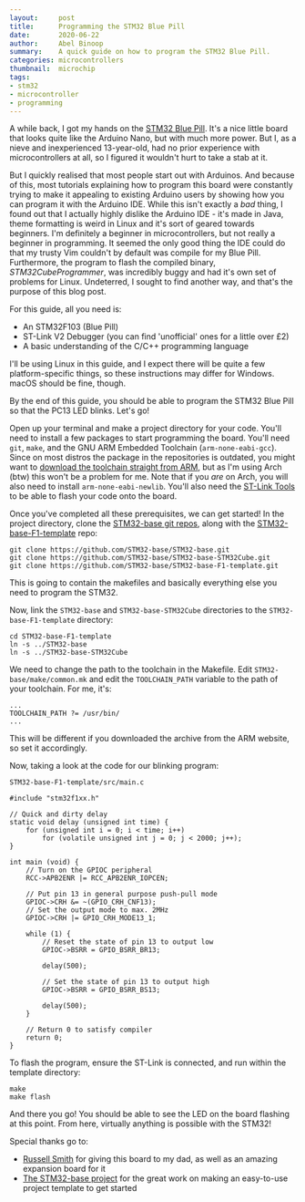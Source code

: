 ```yaml
---
layout:     post
title:      Programming the STM32 Blue Pill
date:       2020-06-22
author:     Abel Binoop
summary:    A quick guide on how to program the STM32 Blue Pill.
categories: microcontrollers
thumbnail:  microchip
tags:
- stm32
- microcontroller
- programming
---
```


A while back, I got my hands on the [STM32 Blue Pill](https://stm32-base.org/boards/STM32F051C8T6-Blue-Pill). It's a nice little board that looks quite like the Arduino Nano, but with much more power. But I, as a nieve and inexperienced 13-year-old, had no prior experience with microcontrollers at all, so I figured it wouldn't hurt to take a stab at it.

But I quickly realised that most people start out with Arduinos. And because of this, most tutorials explaining how to program this board were constantly trying to make it appealing to existing Arduino users by showing how you can program it with the Arduino IDE. While this isn't exactly a *bad* thing, I found out that I actually highly dislike the Arduino IDE - it's made in Java, theme formatting is weird in Linux and it's sort of geared towards beginners. I'm definitely a beginner in microcontrollers, but not really a beginner in programming. It seemed the only good thing the IDE could do that my trusty Vim couldn't by default was compile for my Blue Pill. Furthermore, the program to flash the compiled binary, *STM32CubeProgrammer*, was incredibly buggy and had it's own set of problems for Linux. Undeterred, I sought to find another way, and that's the purpose of this blog post.

For this guide, all you need is:
- An STM32F103 (Blue Pill)
- ST-Link V2 Debugger (you can find 'unofficial' ones for a little over £2)
- A basic understanding of the C/C++ programming language

I'll be using Linux in this guide, and I expect there will be quite a few platform-specific things, so these instructions may differ for Windows. macOS should be fine, though.

By the end of this guide, you should be able to program the STM32 Blue Pill so that the PC13 LED blinks. Let's go!

Open up your terminal and make a project directory for your code. You'll need to install a few packages to start programming the board. You'll need `git`, `make`, and the GNU ARM Embedded Toolchain (`arm-none-eabi-gcc`). Since on most distros the package in the repositories is outdated, you might want to [download the toolchain straight from ARM](https://developer.arm.com/tools-and-software/open-source-software/developer-tools/gnu-toolchain/gnu-rm/downloads), but as I'm using Arch (btw) this won't be a problem for me. Note that if you *are* on Arch, you will also need to install `arm-none-eabi-newlib`. You'll also need the [ST-Link Tools](https://github.com/stlink-org/stlink#installation) to be able to flash your code onto the board.

Once you've completed all these prerequisites, we can get started! In the project directory, clone the [STM32-base git repos](https://github.com/STM32-base/STM32-base), along with the [STM32-base-F1-template](https://github.com/STM32-base/STM32-base-F1-template) repo:

```
git clone https://github.com/STM32-base/STM32-base.git
git clone https://github.com/STM32-base/STM32-base-STM32Cube.git
git clone https://github.com/STM32-base/STM32-base-F1-template.git
```

This is going to contain the makefiles and basically everything else you need to program the STM32.

Now, link the `STM32-base` and `STM32-base-STM32Cube` directories to the `STM32-base-F1-template` directory:

```
cd STM32-base-F1-template
ln -s ../STM32-base
ln -s ../STM32-base-STM32Cube
```

We need to change the path to the toolchain in the Makefile. Edit `STM32-base/make/common.mk` and edit the `TOOLCHAIN_PATH` variable to the path of your toolchain. For me, it's:

```
...
TOOLCHAIN_PATH ?= /usr/bin/
...
```

This will be different if you downloaded the archive from the ARM website, so set it accordingly.

Now, taking a look at the code for our blinking program:

`STM32-base-F1-template/src/main.c`
```
#include "stm32f1xx.h"

// Quick and dirty delay
static void delay (unsigned int time) {
    for (unsigned int i = 0; i < time; i++)
        for (volatile unsigned int j = 0; j < 2000; j++);
}

int main (void) {
    // Turn on the GPIOC peripheral
    RCC->APB2ENR |= RCC_APB2ENR_IOPCEN;

    // Put pin 13 in general purpose push-pull mode
    GPIOC->CRH &= ~(GPIO_CRH_CNF13);
    // Set the output mode to max. 2MHz
    GPIOC->CRH |= GPIO_CRH_MODE13_1;

    while (1) {
        // Reset the state of pin 13 to output low
        GPIOC->BSRR = GPIO_BSRR_BR13;

        delay(500);

        // Set the state of pin 13 to output high
        GPIOC->BSRR = GPIO_BSRR_BS13;

        delay(500);
    }

    // Return 0 to satisfy compiler
    return 0;
}
```

To flash the program, ensure the ST-Link is connected, and run within the template directory:
```
make
make flash
```

And there you go! You should be able to see the LED on the board flashing at this point. From here, virtually anything is possible with the STM32!

Special thanks go to:
- [Russell Smith](https://www.rasmithuk.org.uk/entry/stm32f103-expansion) for giving this board to my dad, as well as an amazing expansion board for it
- [The STM32-base project](https://stm32-base.org/) for the great work on making an easy-to-use project template to get started
